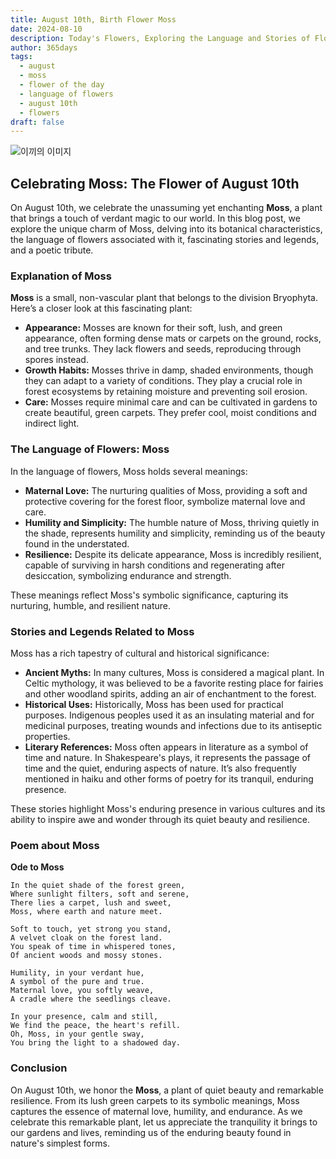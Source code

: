```yaml
---
title: August 10th, Birth Flower Moss
date: 2024-08-10
description: Today's Flowers, Exploring the Language and Stories of Flowers Moss
author: 365days
tags:
  - august
  - moss
  - flower of the day
  - language of flowers
  - august 10th
  - flowers
draft: false
---
```



![이끼의 이미지](https://cdn.pixabay.com/photo/2017/12/10/10/09/moss-3009549_1280.jpg#center)

## Celebrating Moss: The Flower of August 10th

On August 10th, we celebrate the unassuming yet enchanting **Moss**, a plant that brings a touch of verdant magic to our world. In this blog post, we explore the unique charm of Moss, delving into its botanical characteristics, the language of flowers associated with it, fascinating stories and legends, and a poetic tribute.

### Explanation of Moss

**Moss** is a small, non-vascular plant that belongs to the division Bryophyta. Here’s a closer look at this fascinating plant:

- **Appearance:** Mosses are known for their soft, lush, and green appearance, often forming dense mats or carpets on the ground, rocks, and tree trunks. They lack flowers and seeds, reproducing through spores instead.
- **Growth Habits:** Mosses thrive in damp, shaded environments, though they can adapt to a variety of conditions. They play a crucial role in forest ecosystems by retaining moisture and preventing soil erosion.
- **Care:** Mosses require minimal care and can be cultivated in gardens to create beautiful, green carpets. They prefer cool, moist conditions and indirect light.

### The Language of Flowers: Moss

In the language of flowers, Moss holds several meanings:

- **Maternal Love:** The nurturing qualities of Moss, providing a soft and protective covering for the forest floor, symbolize maternal love and care.
- **Humility and Simplicity:** The humble nature of Moss, thriving quietly in the shade, represents humility and simplicity, reminding us of the beauty found in the understated.
- **Resilience:** Despite its delicate appearance, Moss is incredibly resilient, capable of surviving in harsh conditions and regenerating after desiccation, symbolizing endurance and strength.

These meanings reflect Moss's symbolic significance, capturing its nurturing, humble, and resilient nature.

### Stories and Legends Related to Moss

Moss has a rich tapestry of cultural and historical significance:

- **Ancient Myths:** In many cultures, Moss is considered a magical plant. In Celtic mythology, it was believed to be a favorite resting place for fairies and other woodland spirits, adding an air of enchantment to the forest.
- **Historical Uses:** Historically, Moss has been used for practical purposes. Indigenous peoples used it as an insulating material and for medicinal purposes, treating wounds and infections due to its antiseptic properties.
- **Literary References:** Moss often appears in literature as a symbol of time and nature. In Shakespeare's plays, it represents the passage of time and the quiet, enduring aspects of nature. It’s also frequently mentioned in haiku and other forms of poetry for its tranquil, enduring presence.

These stories highlight Moss's enduring presence in various cultures and its ability to inspire awe and wonder through its quiet beauty and resilience.

### Poem about Moss

**Ode to Moss**

	In the quiet shade of the forest green,
	Where sunlight filters, soft and serene,
	There lies a carpet, lush and sweet,
	Moss, where earth and nature meet.
	
	Soft to touch, yet strong you stand,
	A velvet cloak on the forest land.
	You speak of time in whispered tones,
	Of ancient woods and mossy stones.
	
	Humility, in your verdant hue,
	A symbol of the pure and true.
	Maternal love, you softly weave,
	A cradle where the seedlings cleave.
	
	In your presence, calm and still,
	We find the peace, the heart's refill.
	Oh, Moss, in your gentle sway,
	You bring the light to a shadowed day.

### Conclusion

On August 10th, we honor the **Moss**, a plant of quiet beauty and remarkable resilience. From its lush green carpets to its symbolic meanings, Moss captures the essence of maternal love, humility, and endurance. As we celebrate this remarkable plant, let us appreciate the tranquility it brings to our gardens and lives, reminding us of the enduring beauty found in nature's simplest forms.